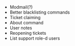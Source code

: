 * Modmail(?)
* Better blacklisting commands
* Ticket claiming
* About command
* User notes
* Reopening tickets
* List support role-d users
